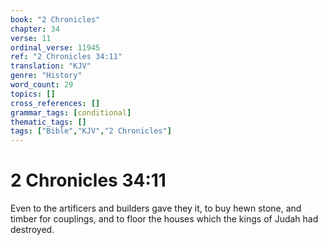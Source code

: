 ```yaml
---
book: "2 Chronicles"
chapter: 34
verse: 11
ordinal_verse: 11945
ref: "2 Chronicles 34:11"
translation: "KJV"
genre: "History"
word_count: 29
topics: []
cross_references: []
grammar_tags: [conditional]
thematic_tags: []
tags: ["Bible","KJV","2 Chronicles"]
---
```


# 2 Chronicles 34:11

Even to the artificers and builders gave they it, to buy hewn stone, and timber for couplings, and to floor the houses which the kings of Judah had destroyed.

